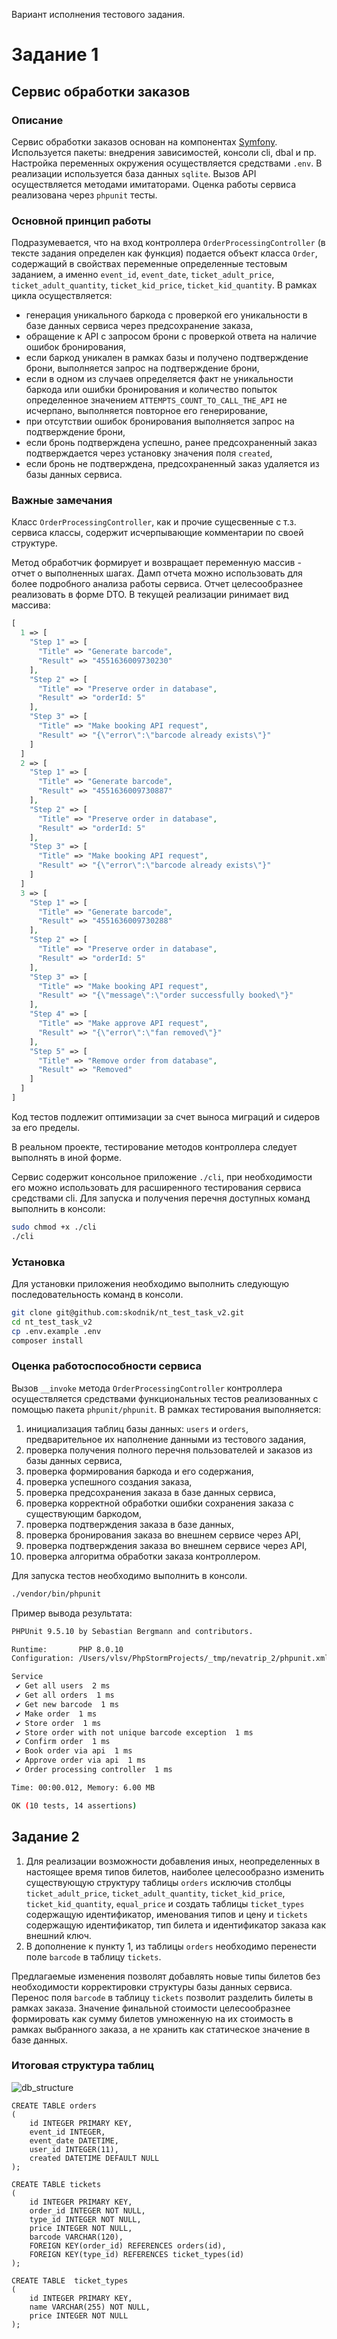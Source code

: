 Вариант исполнения тестового задания.

# Задание 1

## Сервис обработки заказов

### Описание
Сервис обработки заказов основан на компонентах [Symfony](https://symfony.com/). Используется пакеты: внедрения зависимостей, консоли cli, dbal и пр. Настройка переменных окружения осуществляется средствами `.env`. В реализации используется база данных `sqlite`. Вызов API осуществляется методами имитаторами. Оценка работы сервиса реализована через `phpunit` тесты.

### Основной принцип работы
Подразумевается, что на вход контроллера `OrderProcessingController` (в тексте задания определен как функция) подается объект класса `Order`, содержащий в свойствах переменные определенные тестовым заданием, а именно `event_id`, `event_date`, `ticket_adult_price`, `ticket_adult_quantity`, `ticket_kid_price`, `ticket_kid_quantity`. В рамках цикла осуществляется: 
- генерация уникального баркода с проверкой его уникальности в базе данных сервиса через предсохранение заказа,
- обращение к API с запросом брони с проверкой ответа на наличие ошибок бронирования,
- если баркод уникален в рамках базы и получено подтверждение брони, выполняется запрос на подтверждение брони,
- если в одном из случаев определяется факт не уникальности баркода или ошибки бронирования и количество попыток определенное значением `ATTEMPTS_COUNT_TO_CALL_THE_API` не исчерпано, выполняется повторное его генерирование,
- при отсутствии ошибок бронирования выполняется запрос на подтверждение брони,
- если бронь подтверждена успешно, ранее предсохраненный заказ подтверждается через установку значения поля `created`,
- если бронь не подтверждена, предсохраненный заказ удаляется из базы данных сервиса.

### Важные замечания
Класс `OrderProcessingController`, как и прочие сущесвенные с т.з. сервиса классы, содержит исчерпывающие комментарии по своей структуре. 

Метод обработчик формирует и возвращает переменную массив - отчет о выполненных шагах. Дамп отчета можно использовать для более подробного анализа работы сервиса. Отчет целесообразнее реализовать в форме DTO. В текущей реализации ринимает вид массива:
```php
[
  1 => [
    "Step 1" => [
      "Title" => "Generate barcode",
      "Result" => "4551636009730230"
    ],
    "Step 2" => [
      "Title" => "Preserve order in database",
      "Result" => "orderId: 5"
    ],
    "Step 3" => [
      "Title" => "Make booking API request",
      "Result" => "{\"error\":\"barcode already exists\"}"
    ]
  ]
  2 => [
    "Step 1" => [
      "Title" => "Generate barcode",
      "Result" => "4551636009730887"
    ],
    "Step 2" => [
      "Title" => "Preserve order in database",
      "Result" => "orderId: 5"
    ],
    "Step 3" => [
      "Title" => "Make booking API request",
      "Result" => "{\"error\":\"barcode already exists\"}"
    ]
  ]
  3 => [
    "Step 1" => [
      "Title" => "Generate barcode",
      "Result" => "4551636009730288"
    ],
    "Step 2" => [
      "Title" => "Preserve order in database",
      "Result" => "orderId: 5"
    ],
    "Step 3" => [
      "Title" => "Make booking API request",
      "Result" => "{\"message\":\"order successfully booked\"}"
    ],
    "Step 4" => [
      "Title" => "Make approve API request",
      "Result" => "{\"error\":\"fan removed\"}"
    ],
    "Step 5" => [
      "Title" => "Remove order from database",
      "Result" => "Removed"
    ]
  ]
]
```

Код тестов подлежит оптимизации за счет выноса миграций и сидеров за его пределы.

В реальном проекте, тестирование методов контроллера следует выполнять в иной форме.

Сервис содержит консольное приложение `./cli`, при необходимости его можно использовать для расширенного тестирования сервиса средствами cli. Для запуска и получения перечня доступных команд выполнить в консоли:
```bash
sudo chmod +x ./cli
./cli
```

### Установка
Для установки приложения необходимо выполнить следующую последовательность команд в консоли.
```bash
git clone git@github.com:skodnik/nt_test_task_v2.git
cd nt_test_task_v2
cp .env.example .env
composer install
```

### Оценка работоспособности сервиса
Вызов `__invoke` метода `OrderProcessingController` контроллера осуществляется средствами функциональных тестов реализованных с помощью пакета `phpunit/phpunit`. В рамках тестирования выполняется:
1. инициализация таблиц базы данных: `users` и `orders`, предварительное их наполнение данными из тестового задания,
2. проверка получения полного перечня пользователей и заказов из базы данных сервиса,
3. проверка формирования баркода и его содержания,
4. проверка успешного создания заказа,
5. проверка предсохранения заказа в базе данных сервиса,
6. проверка корректной обработки ошибки сохранения заказа с существующим баркодом,
7. проверка подтверждения заказа в базе данных,
8. проверка бронирования заказа во внешнем сервисе через API,
9. проверка подтверждения заказа во внешнем сервисе через API,
10. проверка алгоритма обработки заказа контроллером.

Для запуска тестов необходимо выполнить в консоли.
```bash
./vendor/bin/phpunit
```

Пример вывода результата:
```bash
PHPUnit 9.5.10 by Sebastian Bergmann and contributors.

Runtime:       PHP 8.0.10
Configuration: /Users/vlsv/PhpStormProjects/_tmp/nevatrip_2/phpunit.xml

Service
 ✔ Get all users  2 ms
 ✔ Get all orders  1 ms
 ✔ Get new barcode  1 ms
 ✔ Make order  1 ms
 ✔ Store order  1 ms
 ✔ Store order with not unique barcode exception  1 ms
 ✔ Confirm order  1 ms
 ✔ Book order via api  1 ms
 ✔ Approve order via api  1 ms
 ✔ Order processing controller  1 ms

Time: 00:00.012, Memory: 6.00 MB

OK (10 tests, 14 assertions)
```

## Задание 2
1. Для реализации возможности добавления иных, неопределенных в настоящее время типов билетов, наиболее целесообразно изменить существующую структуру таблицы `orders` исключив столбцы `ticket_adult_price`, `ticket_adult_quantity`, `ticket_kid_price`, `ticket_kid_quantity`, ``equal_price`` и создать таблицы `ticket_types` содержащую идентификатор, именования типов и цену и `tickets` содержащую идентификатор, тип билета и идентификатор заказа как внешний ключ.
2. В дополнение к пункту 1, из таблицы `orders` необходимо перенести поле `barcode` в таблицу `tickets`.

Предлагаемые изменения позволят добавлять новые типы билетов без необходимости корректировки структуры базы данных сервиса. Перенос поля `barcode` в таблицу `tickets` позволит разделить билеты в рамках заказа. Значение финальной стоимости целесообразнее формировать как сумму билетов умноженную на их стоимость в рамках выбранного заказа, а не хранить как статическое значение в базе данных.


### Итоговая структура таблиц

![db_structure](nt_test_task_db.png "Структура таблиц")

```mysql
CREATE TABLE orders
(
    id INTEGER PRIMARY KEY,
    event_id INTEGER,
    event_date DATETIME,
    user_id INTEGER(11),
    created DATETIME DEFAULT NULL
);
```

```mysql
CREATE TABLE tickets
(
    id INTEGER PRIMARY KEY,
    order_id INTEGER NOT NULL,
    type_id INTEGER NOT NULL,
    price INTEGER NOT NULL,
    barcode VARCHAR(120),
    FOREIGN KEY(order_id) REFERENCES orders(id),
    FOREIGN KEY(type_id) REFERENCES ticket_types(id)
);
```

```mysql
CREATE TABLE  ticket_types
(
    id INTEGER PRIMARY KEY,
    name VARCHAR(255) NOT NULL,
    price INTEGER NOT NULL
);
```
